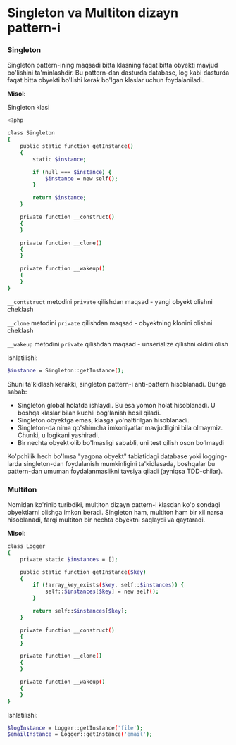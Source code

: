 # Singleton va Multiton dizayn pattern-i

### Singleton

Singleton pattern-ining maqsadi bitta klasning faqat bitta obyekti mavjud bo'lishini ta'minlashdir. Bu pattern-dan dasturda database, log kabi dasturda faqat bitta obyekti bo'lishi kerak bo'lgan klaslar uchun foydalaniladi.

**Misol:**

Singleton klasi

```bash
<?php

class Singleton
{
    public static function getInstance()
    {
        static $instance;

        if (null === $instance) {
            $instance = new self();
        }

        return $instance;
    }

    private function __construct()
    {
    }

    private function __clone()
    {
    }

    private function __wakeup()
    {
    }
}
```

`__contstruct` metodini `private` qilishdan maqsad - yangi obyekt olishni cheklash

`__clone` metodini `private` qilishdan maqsad - obyektning klonini olishni cheklash

`__wakeup` metodini `private` qilishdan maqsad - unserialize qilishni oldini olish

Ishlatilishi:

```bash
$instance = Singleton::getInstance();
```

Shuni ta'kidlash kerakki, singleton pattern-i anti-pattern hisoblanadi. Bunga sabab:

* Singleton global holatda ishlaydi. Bu esa yomon holat hisoblanadi. U boshqa klaslar bilan kuchli bog'lanish hosil qiladi.
* Singleton obyektga emas, klasga yo'naltirilgan hisoblanadi.
* Singleton-da nima qo'shimcha imkoniyatlar mavjudligini bila olmaymiz. Chunki, u logikani yashiradi.
* Bir nechta obyekt olib bo'lmasligi sababli, uni test qilish oson bo'lmaydi

Ko'pchilik hech bo'lmsa "yagona obyekt" tabiatidagi database yoki logging-larda singleton-dan foydalanish mumkinligini ta'kidlasada, boshqalar bu pattern-dan umuman foydalanmaslikni tavsiya qiladi (ayniqsa TDD-chilar).

### Multiton

Nomidan ko'rinib turibdiki, multiton dizayn pattern-i klasdan ko'p sondagi obyektlarni olishga imkon beradi. Singleton ham, multiton ham bir xil narsa hisoblanadi, farqi multiton bir nechta obyektni saqlaydi va qaytaradi.

**Misol**:

```bash
class Logger
{
    private static $instances = [];

    public static function getInstance($key)
    {
        if (!array_key_exists($key, self::$instances)) {
            self::$instances[$key] = new self();
        }

        return self::$instances[$key];
    }

    private function __construct()
    {
    }

    private function __clone()
    {
    }

    private function __wakeup()
    {
    }
}
```

Ishlatilishi:

```bash
$logInstance = Logger::getInstance('file');
$emailInstance = Logger::getInstance('email');
```
